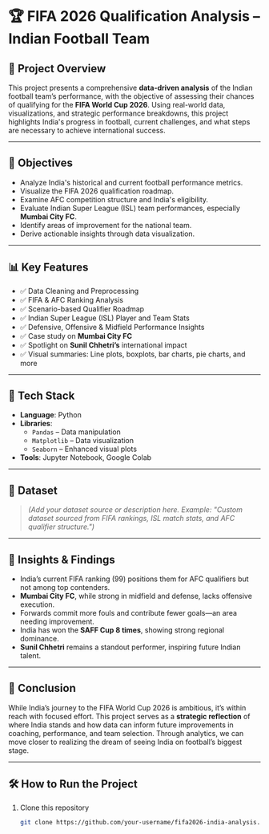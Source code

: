 # 🏆 FIFA 2026 Qualification Analysis – Indian Football Team

## 📌 Project Overview

This project presents a comprehensive **data-driven analysis** of the Indian football team’s performance, with the objective of assessing their chances of qualifying for the **FIFA World Cup 2026**. Using real-world data, visualizations, and strategic performance breakdowns, this project highlights India's progress in football, current challenges, and what steps are necessary to achieve international success.

---

## 🎯 Objectives

- Analyze India's historical and current football performance metrics.
- Visualize the FIFA 2026 qualification roadmap.
- Examine AFC competition structure and India's eligibility.
- Evaluate Indian Super League (ISL) team performances, especially **Mumbai City FC**.
- Identify areas of improvement for the national team.
- Derive actionable insights through data visualization.

---

## 📊 Key Features

- ✅ Data Cleaning and Preprocessing  
- ✅ FIFA & AFC Ranking Analysis  
- ✅ Scenario-based Qualifier Roadmap  
- ✅ Indian Super League (ISL) Player and Team Stats  
- ✅ Defensive, Offensive & Midfield Performance Insights  
- ✅ Case study on **Mumbai City FC**  
- ✅ Spotlight on **Sunil Chhetri’s** international impact  
- ✅ Visual summaries: Line plots, boxplots, bar charts, pie charts, and more  

---

## 🧰 Tech Stack

- **Language**: Python  
- **Libraries**:  
  - `Pandas` – Data manipulation  
  - `Matplotlib` – Data visualization  
  - `Seaborn` – Enhanced visual plots  
- **Tools**: Jupyter Notebook, Google Colab  

---

## 📌 Dataset

> *(Add your dataset source or description here. Example: "Custom dataset sourced from FIFA rankings, ISL match stats, and AFC qualifier structure.")*

---

## 🧠 Insights & Findings

- India’s current FIFA ranking (99) positions them for AFC qualifiers but not among top contenders.  
- **Mumbai City FC**, while strong in midfield and defense, lacks offensive execution.  
- Forwards commit more fouls and contribute fewer goals—an area needing improvement.  
- India has won the **SAFF Cup 8 times**, showing strong regional dominance.  
- **Sunil Chhetri** remains a standout performer, inspiring future Indian talent.

---

## 🚀 Conclusion

While India’s journey to the FIFA World Cup 2026 is ambitious, it’s within reach with focused effort. This project serves as a **strategic reflection** of where India stands and how data can inform future improvements in coaching, performance, and team selection. Through analytics, we can move closer to realizing the dream of seeing India on football’s biggest stage.

---

## 🛠️ How to Run the Project

1. Clone this repository  
   ```bash
   git clone https://github.com/your-username/fifa2026-india-analysis.git
